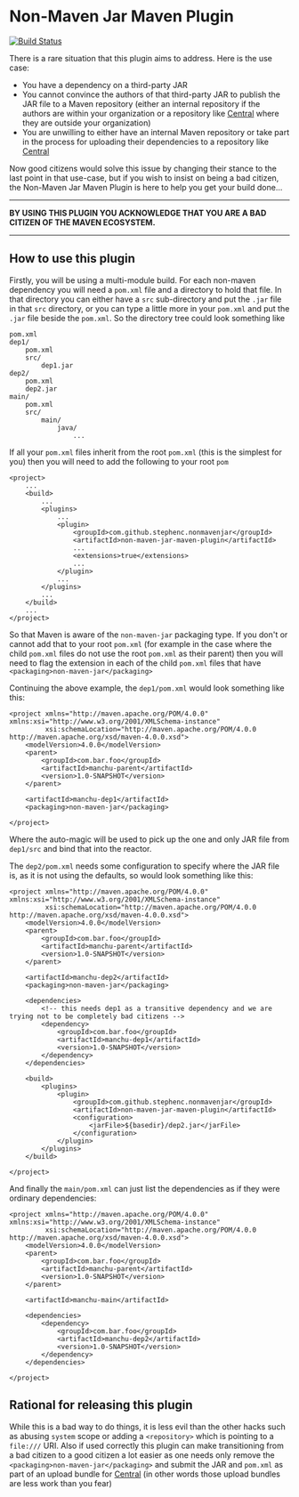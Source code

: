 Non-Maven Jar Maven Plugin
==========================

[![Build Status](https://buildhive.cloudbees.com/job/stephenc/job/non-maven-jar-maven-plugin/badge/icon)](https://buildhive.cloudbees.com/job/stephenc/job/non-maven-jar-maven-plugin/)

There is a rare situation that this plugin aims to address. Here is the use case:

  * You have a dependency on a third-party JAR
  * You cannot convince the authors of that third-party JAR to publish the JAR file to a Maven repository
    (either an internal repository if the authors are within your organization or a repository like
    [Central](http://repo.maven.apache.org/maven2/) where they are outside your organization)
  * You are unwilling to either have an internal Maven repository or take part in the process for uploading
    their dependencies to a repository like [Central](http://repo.maven.apache.org/maven2/)

Now good citizens would solve this issue by changing their stance to the last point in that use-case, but if you wish
to insist on being a bad citizen, the Non-Maven Jar Maven Plugin is here to help you get your build done...

- - -

__BY USING THIS PLUGIN YOU ACKNOWLEDGE THAT YOU ARE A BAD CITIZEN OF THE MAVEN ECOSYSTEM.__

- - -

How to use this plugin
----------------------

Firstly, you will be using a multi-module build. For each non-maven dependency you will need a `pom.xml` file and a
directory to hold that file. In that directory you can either have a `src` sub-directory and put the `.jar` file in
that `src` directory, or you can type a little more in your `pom.xml` and put the `.jar` file beside the `pom.xml`.
So the directory tree could look something like

    pom.xml
    dep1/
        pom.xml
        src/
            dep1.jar
    dep2/
        pom.xml
        dep2.jar
    main/
        pom.xml
        src/
            main/
                java/
                    ...

If all your `pom.xml` files inherit from the root `pom.xml` (this is the simplest for you) then you will need to
add the following to your root `pom`

    <project>
        ...
        <build>
            ...
            <plugins>
                ...
                <plugin>
                    <groupId>com.github.stephenc.nonmavenjar</groupId>
                    <artifactId>non-maven-jar-maven-plugin</artifactId>
                    ...
                    <extensions>true</extensions>
                    ...
                </plugin>
                ...
            </plugins>
            ...
        </build>
        ...
    </project>

So that Maven is aware of the `non-maven-jar` packaging type. If you don't or cannot add that to your root `pom.xml`
(for example in the case where the child `pom.xml` files do not use the root `pom.xml` as their parent) then
you will need to flag the extension in each of the child `pom.xml` files that have
`<packaging>non-maven-jar</packaging>`

Continuing the above example, the `dep1/pom.xml` would look something like this:

    <project xmlns="http://maven.apache.org/POM/4.0.0" xmlns:xsi="http://www.w3.org/2001/XMLSchema-instance"
             xsi:schemaLocation="http://maven.apache.org/POM/4.0.0 http://maven.apache.org/xsd/maven-4.0.0.xsd">
        <modelVersion>4.0.0</modelVersion>
        <parent>
            <groupId>com.bar.foo</groupId>
            <artifactId>manchu-parent</artifactId>
            <version>1.0-SNAPSHOT</version>
        </parent>

        <artifactId>manchu-dep1</artifactId>
        <packaging>non-maven-jar</packaging>

    </project>

Where the auto-magic will be used to pick up the one and only JAR file from `dep1/src` and bind that into the reactor.

The `dep2/pom.xml` needs some configuration to specify where the JAR file is, as it is not using the defaults, so
would look something like this:

    <project xmlns="http://maven.apache.org/POM/4.0.0" xmlns:xsi="http://www.w3.org/2001/XMLSchema-instance"
             xsi:schemaLocation="http://maven.apache.org/POM/4.0.0 http://maven.apache.org/xsd/maven-4.0.0.xsd">
        <modelVersion>4.0.0</modelVersion>
        <parent>
            <groupId>com.bar.foo</groupId>
            <artifactId>manchu-parent</artifactId>
            <version>1.0-SNAPSHOT</version>
        </parent>

        <artifactId>manchu-dep2</artifactId>
        <packaging>non-maven-jar</packaging>

        <dependencies>
            <!-- this needs dep1 as a transitive dependency and we are trying not to be completely bad citizens -->
            <dependency>
                <groupId>com.bar.foo</groupId>
                <artifactId>manchu-dep1</artifactId>
                <version>1.0-SNAPSHOT</version>
            </dependency>
        </dependencies>

        <build>
            <plugins>
                <plugin>
                    <groupId>com.github.stephenc.nonmavenjar</groupId>
                    <artifactId>non-maven-jar-maven-plugin</artifactId>
                    <configuration>
                        <jarFile>${basedir}/dep2.jar</jarFile>
                    </configuration>
                </plugin>
            </plugins>
        </build>

    </project>

And finally the `main/pom.xml` can just list the dependencies as if they were ordinary dependencies:

    <project xmlns="http://maven.apache.org/POM/4.0.0" xmlns:xsi="http://www.w3.org/2001/XMLSchema-instance"
             xsi:schemaLocation="http://maven.apache.org/POM/4.0.0 http://maven.apache.org/xsd/maven-4.0.0.xsd">
        <modelVersion>4.0.0</modelVersion>
        <parent>
            <groupId>com.bar.foo</groupId>
            <artifactId>manchu-parent</artifactId>
            <version>1.0-SNAPSHOT</version>
        </parent>

        <artifactId>manchu-main</artifactId>

        <dependencies>
            <dependency>
                <groupId>com.bar.foo</groupId>
                <artifactId>manchu-dep2</artifactId>
                <version>1.0-SNAPSHOT</version>
            </dependency>
        </dependencies>

    </project>


Rational for releasing this plugin
----------------------------------

While this is a bad way to do things, it is less evil than the other hacks such as abusing `system` scope or
adding a `<repository>` which is pointing to a `file:///` URI. Also if used correctly this plugin can make
transitioning from a bad citizen to a good citizen a lot easier as one needs only remove the
`<packaging>non-maven-jar</packaging>` and submit the JAR and `pom.xml` as part of an upload bundle for
[Central](http://repo.maven.apache.org/maven2/) (in other words those upload bundles are less work than you fear)

